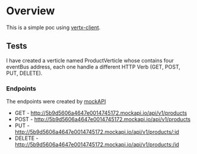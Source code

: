 # Overview

This is a simple poc using [vertx-client].

## Tests

I have created a verticle named ProductVerticle whose contains four eventBus address, 
each one handle a different HTTP Verb (GET, POST, PUT, DELETE).

### Endpoints

The endpoints were created by [mockAPI]

- GET - http://5b9d5606a4647e0014745172.mockapi.io/api/v1/products
- POST - http://5b9d5606a4647e0014745172.mockapi.io/api/v1/products
- PUT - http://5b9d5606a4647e0014745172.mockapi.io/api/v1/products/:id
- DELETE - http://5b9d5606a4647e0014745172.mockapi.io/api/v1/products:/id

[vertx-client]: http://tutorials.jenkov.com/vert.x/http-client.html
[mockAPI]: https://www.mockapi.io
